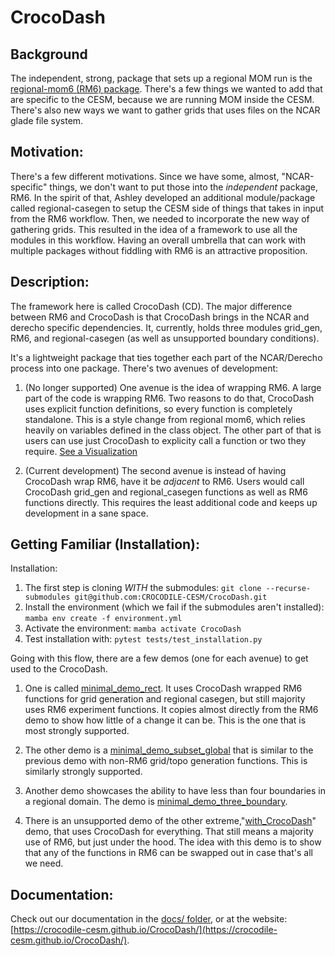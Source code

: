 # CrocoDash

## Background
 The independent, strong, package that sets up a regional MOM run is the [regional-mom6 (RM6) package](https://github.com/CROCODILE-CESM/regional-mom6). There's a few things we wanted to add that are specific to the CESM, because we are running MOM inside the CESM. There's also new ways we want to gather grids that uses files on the NCAR glade file system.

## Motivation: 
There's a few different motivations. Since we have some, almost, "NCAR-specific" things, we don't want to put those into the *independent* package, RM6. In the spirit of that, Ashley developed an additional module/package called regional-casegen to setup the CESM side of things that takes in input from the RM6 workflow. Then, we needed to incorporate the new way of gathering grids. This resulted in the idea of a framework to use all the modules in this workflow. Having an overall umbrella that can work with multiple packages without fiddling with RM6 is an attractive proposition.

## Description: 
The framework here is called CrocoDash (CD). The major difference between RM6 and CrocoDash is that CrocoDash brings in the NCAR and derecho specific dependencies. It, currently, holds three modules grid_gen, RM6, and regional-casegen (as well as unsupported boundary conditions). 

It's a lightweight package that ties together each part of the NCAR/Derecho process into one package. There's two avenues of development:

1. (No longer supported) One avenue is the idea of wrapping RM6. A large part of the code is wrapping RM6. Two reasons to do that, CrocoDash uses explicit function definitions, so every function is completely standalone. This is a style change from regional mom6, which relies heavily on variables defined in the class object. The other part of that is users can use just CrocoDash to explicity call a function or two they require. [See a Visualization](https://drive.google.com/file/d/1Y1FQnT741pcLVVOOl5qS1JphsuiXnVLv/view?usp=sharing)

2. (Current development) The second avenue is instead of having CrocoDash wrap RM6, have it be *adjacent* to RM6. Users would call CrocoDash grid_gen and regional_casegen functions as well as RM6 functions directly. This requires the least additional code and keeps up development in a sane space. 



## Getting Familiar (Installation): 

Installation:
1. The first step is cloning *WITH* the submodules:
`git clone --recurse-submodules git@github.com:CROCODILE-CESM/CrocoDash.git`
2. Install the environment (which we fail if the submodules aren't installed):
`mamba env create -f environment.yml`
3. Activate the environment:
`mamba activate CrocoDash`
4. Test installation with:
`pytest tests/test_installation.py`

Going with this flow, there are a few demos (one for each avenue) to get used to the CrocoDash. 

1. One is called [minimal_demo_rect](demos/minimal_demo_rect.ipynb). It uses CrocoDash wrapped RM6 functions for grid generation and regional casegen, but still majority uses RM6 experiment functions. It copies almost directly from the RM6 demo to show how little of a change it can be. This is the one that is most strongly supported.

2. The other demo is a [minimal_demo_subset_global](demos/minimal_demo_subset_global.ipynb) that is similar to the previous demo with non-RM6 grid/topo generation functions. This is similarly strongly supported.

3. Another demo showcases the ability to have less than four boundaries in a regional domain. The demo is [minimal_demo_three_boundary](demos/minimal_demo_three_boundary.ipynb).

4. There is an unsupported demo of the other extreme,"[with_CrocoDash](demos/unsupported_with_CrocoDash_demo.ipynb)" demo, that uses CrocoDash for everything. That still means a majority use of RM6, but just under the hood. The idea with this demo is to show that any of the functions in RM6 can be swapped out in case that's all we need. 

## Documentation: 

Check out our documentation in the [docs/ folder](docs/), or at the website: [https://crocodile-cesm.github.io/CrocoDash/](https://crocodile-cesm.github.io/CrocoDash/).


